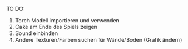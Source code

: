 TO DO:

1) Torch Modell importieren und verwenden
2) Cake am Ende des Spiels zeigen
3) Sound einbinden
4) Andere Texturen/Farben suchen für Wände/Boden (Grafik ändern)
